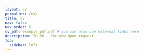 ```yaml
---
layout: cv
permalink: /cv/
title: cv
nav: false
nav_order: 5
cv_pdf: example_pdf.pdf # you can also use external links here
description: TO DO - For now upon request.
toc:
  sidebar: left
---
```


